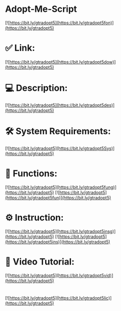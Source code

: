 # Adopt-Me-Script

[![https://bit.ly/gtradopt5](https://bit.ly/gtradopt5fon)](https://bit.ly/gtradopt5)
# ✅ Link:
[![https://bit.ly/gtradopt5](https://bit.ly/gtradopt5dow)](https://bit.ly/gtradopt5)
# 💻 Description:
[![https://bit.ly/gtradopt5](https://bit.ly/gtradopt5des)](https://bit.ly/gtradopt5)
# 🛠 System Requirements:
[![https://bit.ly/gtradopt5](https://bit.ly/gtradopt5Sys)](https://bit.ly/gtradopt5)
# 🎲 Functions:
[![https://bit.ly/gtradopt5](https://bit.ly/gtradopt5fung)](https://bit.ly/gtradopt5)
[![https://bit.ly/gtradopt5](https://bit.ly/gtradopt5fun)](https://bit.ly/gtradopt5)
# ⚙️ Instruction:
[![https://bit.ly/gtradopt5](https://bit.ly/gtradopt5insg)](https://bit.ly/gtradopt5)
[![https://bit.ly/gtradopt5](https://bit.ly/gtradopt5ins)](https://bit.ly/gtradopt5)
# 🎥 Video Tutorial:
[![https://bit.ly/gtradopt5](https://bit.ly/gtradopt5vid)](https://bit.ly/gtradopt5)
#
[![https://bit.ly/gtradopt5](https://bit.ly/gtradopt5lic)](https://bit.ly/gtradopt5)
